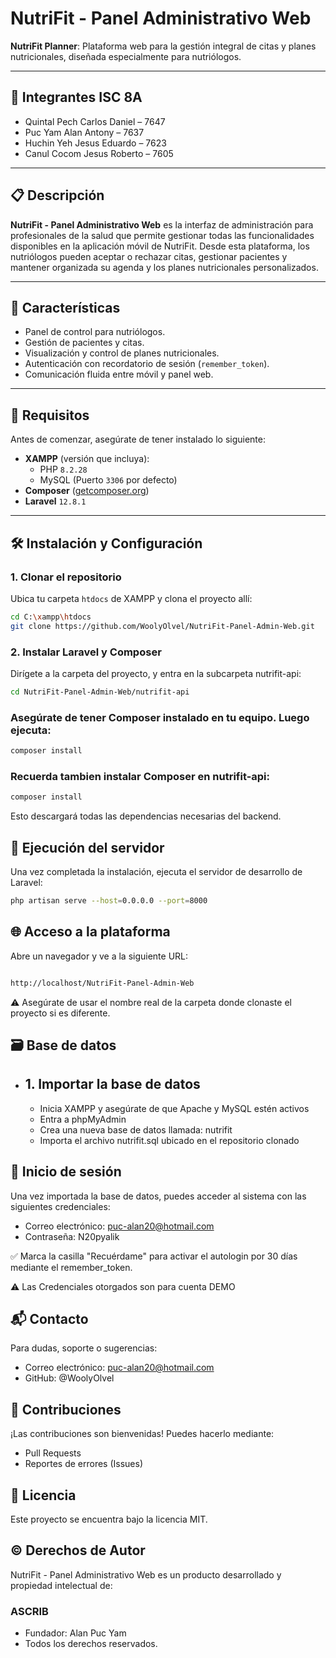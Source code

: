 # NutriFit - Panel Administrativo Web

**NutriFit Planner**: Plataforma web para la gestión integral de citas y planes nutricionales, diseñada especialmente para nutriólogos.

---

## 👥 Integrantes ISC 8A

- Quintal Pech Carlos Daniel – 7647  
- Puc Yam Alan Antony – 7637  
- Huchin Yeh Jesus Eduardo – 7623  
- Canul Cocom Jesus Roberto – 7605  

---

## 📋 Descripción

**NutriFit - Panel Administrativo Web** es la interfaz de administración para profesionales de la salud que permite gestionar todas las funcionalidades disponibles en la aplicación móvil de NutriFit. Desde esta plataforma, los nutriólogos pueden aceptar o rechazar citas, gestionar pacientes y mantener organizada su agenda y los planes nutricionales personalizados.

---

## 🚀 Características

- Panel de control para nutriólogos.
- Gestión de pacientes y citas.
- Visualización y control de planes nutricionales.
- Autenticación con recordatorio de sesión (`remember_token`).
- Comunicación fluida entre móvil y panel web.

---

## 🧰 Requisitos

Antes de comenzar, asegúrate de tener instalado lo siguiente:

- **XAMPP** (versión que incluya):
  - PHP `8.2.28`
  - MySQL (Puerto `3306` por defecto)
- **Composer** ([getcomposer.org](https://getcomposer.org/))
- **Laravel** `12.8.1`

---

## 🛠️ Instalación y Configuración

### 1. Clonar el repositorio

Ubica tu carpeta `htdocs` de XAMPP y clona el proyecto allí:

```bash
cd C:\xampp\htdocs
git clone https://github.com/WoolyOlvel/NutriFit-Panel-Admin-Web.git
```
### 2. Instalar Laravel y Composer

Dirígete a la carpeta del proyecto, y entra en la subcarpeta nutrifit-api:

```bash
cd NutriFit-Panel-Admin-Web/nutrifit-api

```
### Asegúrate de tener Composer instalado en tu equipo. Luego ejecuta:

```bash
composer install

```

### Recuerda tambien instalar Composer en nutrifit-api:

```bash
composer install

```
Esto descargará todas las dependencias necesarias del backend.


## 🧪 Ejecución del servidor
Una vez completada la instalación, ejecuta el servidor de desarrollo de Laravel:
```bash
php artisan serve --host=0.0.0.0 --port=8000

```
## 🌐 Acceso a la plataforma
Abre un navegador y ve a la siguiente URL:

```bash

http://localhost/NutriFit-Panel-Admin-Web

```
⚠️ Asegúrate de usar el nombre real de la carpeta donde clonaste el proyecto si es diferente.


## 🗃️ Base de datos

- ## 1. Importar la base de datos
   - Inicia XAMPP y asegúrate de que Apache y MySQL estén activos
   - Entra a phpMyAdmin
   - Crea una nueva base de datos llamada: nutrifit
   - Importa el archivo nutrifit.sql ubicado en el repositorio clonado
## 🔐 Inicio de sesión
Una vez importada la base de datos, puedes acceder al sistema con las siguientes credenciales:
  - Correo electrónico: puc-alan20@hotmail.com
  - Contraseña: N20pyalik

✅ Marca la casilla "Recuérdame" para activar el autologin por 30 días mediante el remember_token.

⚠️ Las Credenciales otorgados son para cuenta DEMO

##  📬 Contacto
Para dudas, soporte o sugerencias:

  - Correo electrónico: puc-alan20@hotmail.com
  - GitHub: @WoolyOlvel
    
## 🤝 Contribuciones
¡Las contribuciones son bienvenidas! Puedes hacerlo mediante:
  - Pull Requests
  - Reportes de errores (Issues)
## 📄 Licencia
Este proyecto se encuentra bajo la licencia MIT.

## © Derechos de Autor
NutriFit - Panel Administrativo Web es un producto desarrollado y propiedad intelectual de:
### ASCRIB
  - Fundador: Alan Puc Yam
  - Todos los derechos reservados.
